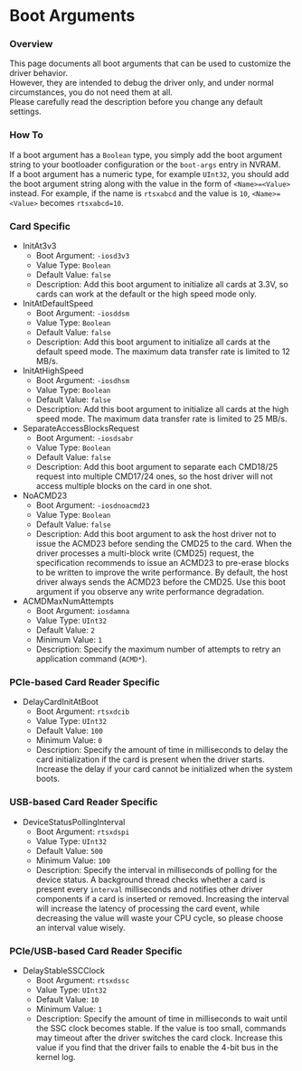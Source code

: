 # Boot Arguments

### Overview
This page documents all boot arguments that can be used to customize the driver behavior.  
However, they are intended to debug the driver only, and under normal circumstances, you do not need them at all.  
Please carefully read the description before you change any default settings.

### How To
If a boot argument has a `Boolean` type, you simply add the boot argument string to your bootloader configuration or the `boot-args` entry in NVRAM.  
If a boot argument has a numeric type, for example `UInt32`, you should add the boot argument string along with the value in the form of `<Name>=<Value>` instead.
For example, if the name is `rtsxabcd` and the value is `10`, `<Name>=<Value>` becomes `rtsxabcd=10`.

### Card Specific
- InitAt3v3
    - Boot Argument: `-iosd3v3`
    - Value Type: `Boolean`
    - Default Value: `false`
    - Description: Add this boot argument to initialize all cards at 3.3V, so cards can work at the default or the high speed mode only.
- InitAtDefaultSpeed
    - Boot Argument: `-iosddsm`
    - Value Type: `Boolean`
    - Default Value: `false`
    - Description: Add this boot argument to initialize all cards at the default speed mode. The maximum data transfer rate is limited to 12 MB/s.
- InitAtHighSpeed
    - Boot Argument: `-iosdhsm`
    - Value Type: `Boolean`
    - Default Value: `false`
    - Description: Add this boot argument to initialize all cards at the high speed mode. The maximum data transfer rate is limited to 25 MB/s.
- SeparateAccessBlocksRequest
    - Boot Argument: `-iosdsabr`
    - Value Type: `Boolean`
    - Default Value: `false`
    - Description: Add this boot argument to separate each CMD18/25 request into multiple CMD17/24 ones, so the host driver will not access multiple blocks on the card in one shot.
- NoACMD23
    - Boot Argument: `-iosdnoacmd23`
    - Value Type: `Boolean`
    - Default Value: `false`
    - Description: Add this boot argument to ask the host driver not to issue the ACMD23 before sending the CMD25 to the card. When the driver processes a multi-block write (CMD25) request, the specification recommends to issue an ACMD23 to pre-erase blocks to be written to improve the write performance. By default, the host driver always sends the ACMD23 before the CMD25. Use this boot argument if you observe any write performance degradation.
- ACMDMaxNumAttempts
    - Boot Argument: `iosdamna`
    - Value Type: `UInt32`
    - Default Value: `2`
    - Minimum Value: `1`
    - Description: Specify the maximum number of attempts to retry an application command (`ACMD*`).

### PCIe-based Card Reader Specific
- DelayCardInitAtBoot
    - Boot Argument: `rtsxdcib`
    - Value Type: `UInt32`
    - Default Value: `100`
    - Minimum Value: `0`
    - Description: Specify the amount of time in milliseconds to delay the card initialization if the card is present when the driver starts. Increase the delay if your card cannot be initialized when the system boots.

### USB-based Card Reader Specific
- DeviceStatusPollingInterval
    - Boot Argument: `rtsxdspi`
    - Value Type: `UInt32`
    - Default Value: `500`
    - Minimum Value: `100`
    - Description: Specify the interval in milliseconds of polling for the device status. A background thread checks whether a card is present every `interval` milliseconds and notifies other driver components if a card is inserted or removed. Increasing the interval will increase the latency of processing the card event, while decreasing the value will waste your CPU cycle, so please choose an interval value wisely.

### PCIe/USB-based Card Reader Specific
- DelayStableSSCClock
    - Boot Argument: `rtsxdssc`
    - Value Type: `UInt32`
    - Default Value: `10`
    - Minimum Value: `1`
    - Description: Specify the amount of time in milliseconds to wait until the SSC clock becomes stable. If the value is too small, commands may timeout after the driver switches the card clock. Increase this value if you find that the driver fails to enable the 4-bit bus in the kernel log.
